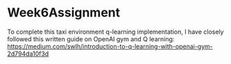 # Week6Assignment

To complete this taxi environment q-learning implementation, I have closely followed this written guide on OpenAI gym and Q learning: https://medium.com/swlh/introduction-to-q-learning-with-openai-gym-2d794da10f3d
